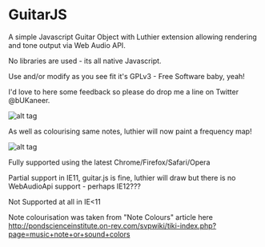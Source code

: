GuitarJS
========

A simple Javascript Guitar Object with Luthier extension allowing rendering and tone output via Web Audio API.

No libraries are used - its all native Javascript.

Use and/or modify as you see fit it's GPLv3 - Free Software baby, yeah!

I'd love to here some feedback so please do drop me a line on Twitter @bUKaneer.

![alt tag](http://tweet-file.com/Uploads/c7ed761c-0c26-4727-8b47-b74fa08424c8/guitarJS.png)

As well as colourising same notes, luthier will now paint a frequency map!

![alt tag](http://tweet-file.com/Uploads/7814648b-5c68-499a-a9d1-a245cc55aade/guitar-frequency-map.png)

Fully supported using the latest Chrome/Firefox/Safari/Opera

Partial support in IE11, guitar.js is fine, luthier will draw but there is no WebAudioApi support - perhaps IE12???

Not Supported at all in IE<11

Note colourisation was taken from "Note Colours" article here 
http://pondscienceinstitute.on-rev.com/svpwiki/tiki-index.php?page=music+note+or+sound+colors